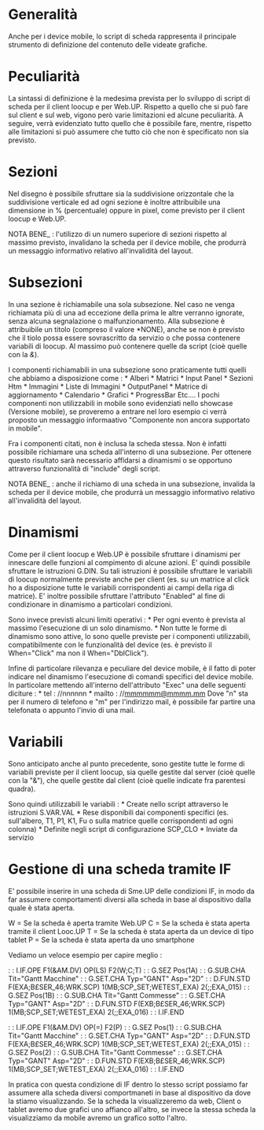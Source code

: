 # Generalità

Anche per i device mobile, lo script di scheda rappresenta il principale strumento di definizione del contenuto delle videate grafiche.

# Peculiarità

La sintassi di definizione è la medesima prevista per lo sviluppo di script di scheda per il client loocup e per Web.UP. Rispetto a quello che si può fare sul client e sul web, vigono però varie limitazioni ed alcune peculiarità.
A seguire, verrà evidenziato tutto quello che è possibile fare, mentre, rispetto alle limitazioni si può assumere che tutto ciò che non è specificato non sia previsto.

# Sezioni

Nel disegno è possibile sfruttare sia la suddivisione orizzontale che la suddivisione verticale ed ad ogni sezione è inoltre attribuibile una dimensione in % (percentuale) oppure in pixel, come previsto per il client loocup e Web.UP.

NOTA BENE_ :  l'utilizzo di un numero superiore di sezioni rispetto al massimo previsto, invalidano la scheda per il device mobile, che produrrà un messaggio informativo relativo all'invalidità del layout.

# Subsezioni

In una sezione è richiamabile una sola subsezione. Nel caso ne venga richiamata più di una ad eccezione della prima le altre verranno ignorate, senza alcuna segnalazione o malfunzionamento.
Alla subsezione è attribuibile un titolo (compreso il valore \*NONE), anche se non è previsto che il tiolo possa essere sovrascritto da servizio o che possa contenere variabili di loocup. Al massimo può contenere quelle da script (cioè quelle con la _&_).

I componenti richiamabili in una subsezione sono praticamente tutti quelli che abbiamo a disposizione come : 
\* Alberi
\* Matrici
\* Input Panel
\* Sezioni Htm
\* Immagini
\* Liste di Immagini
\* OutputPanel
\* Matrice di aggiornamento
\* Calendario
\* Grafici
\* ProgressBar
Etc.... I pochi componenti non utilizzabili in mobile sono evidenziati nello showcase (Versione mobile), se proveremo a entrare nel loro esempio ci verrà proposto un messaggio informaativo "Componente non ancora supportato in mobile".

Fra i componenti citati, non è inclusa la scheda stessa. Non è infatti possibile richiamare una scheda all'interno di una subsezione.
Per ottenere questo risultato sarà necessario affidarsi a dinamismi o se opportuno attraverso funzionalità di "include" degli script.

NOTA BENE_ :  anche il richiamo di una scheda in una subsezione, invalida la scheda per il device mobile, che produrrà un messaggio informativo relativo all'invalidità del layout.

# Dinamismi

Come per il client loocup e Web.UP è possibile sfruttare i dinamismi per innescare delle funzioni al compimento di alcune azioni. E' quindi possibile sfruttare le istruzioni G.DIN.
Su tali istruzioni è possibile sfruttare le variabili di loocup normalmente previste anche per client (es. su un matrice al click ho a disposizione tutte le variabili corrispondenti ai campi della riga di matrice).
E' inoltre possibile sfruttare l'attributo "Enabled" al fine di condizionare in dinamismo a particolari condizioni.

Sono invece previsti alcuni limiti operativi : 
\* Per ogni evento è prevista al massimo l'esecuzione di un solo dinamismo.
\* Non tutte le forme di dinamismo sono attive, lo sono quelle previste per i componenti utilizzabili, compatibilmente con le funzionalità del device (es. è previsto il When="Click" ma non il When="DblClick").

Infine di particolare rilevanza e peculiare del device mobile, è il fatto di poter indicare nel dinamismo l'esecuzione di comandi specifici del device mobile. In particolare mettendo all'interno dell'attributo "Exec" una delle seguenti diciture : 
\* tel : //nnnnnn
\* mailto : //mmmmmm@mmmm.mm
Dove "n" sta per il numero di telefono e "m" per l'indirizzo mail, è possibile far partire una telefonata o appunto l'invio di una mail.

# Variabili

Sono anticipato anche al punto precedente, sono gestite tutte le forme di variabili previste per il client loocup, sia quelle gestite dal server (cioè quelle con la "&"), che quelle gestite dal client (cioè quelle indicate fra parentesi quadra).

Sono quindi utilizzabili le variabili : 
\* Create nello script attraverso le istruzioni S.VAR.VAL
\* Rese disponibili dai componenti specifici (es. sull'albero, T1, P1, K1, Fu o sulla matrice quelle corrispondenti ad ogni colonna)
\* Definite negli script di configurazione SCP_CLO
\* Inviate da servizio

#  Gestione di una scheda tramite IF

E' possibile inserire in una scheda di Sme.UP delle condizioni IF, in modo da far assumere comportamenti diversi alla scheda in base al dispositivo dalla quale è stata aperta.

W = Se la scheda è aperta tramite Web.UP
C = Se la scheda è stata aperta tramite il client Looc.UP
T = Se la scheda è stata aperta da un device di tipo tablet
P = Se la scheda è stata aperta da uno smartphone

Vediamo un veloce esempio per capire meglio : 

 :  : I.IF.OPE F1(&AM.DV) OP(LS) F2(W;C;T)
 :  : G.SEZ Pos(1A)
 :  : G.SUB.CHA Tit="Gantt Macchine"
 :  : G.SET.CHA Typ="GANT" Asp="2D"
 :  : D.FUN.STD F(EXA;B£SER_46;WRK.SCP) 1(MB;SCP_SET;WETEST_EXA) 2(;;EXA_015)
 :  : G.SEZ Pos(1B)
 :  : G.SUB.CHA Tit="Gantt Commesse"
 :  : G.SET.CHA Typ="GANT" Asp="2D"
 :  : D.FUN.STD F(EXB;B£SER_46;WRK.SCP) 1(MB;SCP_SET;WETEST_EXA) 2(;;EXA_016)
 :  : I.IF.END

 :  : I.IF.OPE F1(&AM.DV) OP(=) F2(P)
 :  : G.SEZ Pos(1)
 :  : G.SUB.CHA Tit="Gantt Macchine"
 :  : G.SET.CHA Typ="GANT" Asp="2D"
 :  : D.FUN.STD F(EXA;B£SER_46;WRK.SCP) 1(MB;SCP_SET;WETEST_EXA) 2(;;EXA_015)
 :  : G.SEZ Pos(2)
 :  : G.SUB.CHA Tit="Gantt Commesse"
 :  : G.SET.CHA Typ="GANT" Asp="2D"
 :  : D.FUN.STD F(EXB;B£SER_46;WRK.SCP) 1(MB;SCP_SET;WETEST_EXA) 2(;;EXA_016)
 :  : I.IF.END

In pratica con questa condizione di IF dentro lo stesso script possiamo far assumere alla scheda diversi comportmaneti in base al dispositivo da dove la stiamo visualizzando.
Se la scheda la visualizzeremo da web, Client o tablet avremo due grafici uno affianco all'altro, se invece la stessa scheda la visualizziamo da mobile avremo un grafico sotto l'altro.



